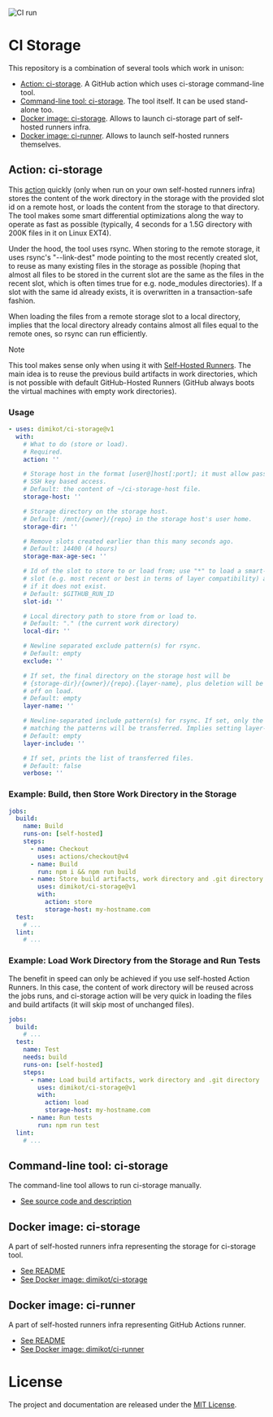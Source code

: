 ![CI run](https://github.com/dimikot/ci-storage/actions/workflows/ci.yml/badge.svg?branch=main)

# CI Storage

This repository is a combination of several tools which work in unison:

- [Action: ci-storage](#action-ci-storage). A GitHub action which uses ci-storage command-line tool.
- [Command-line tool: ci-storage](https://github.com/dimikot/ci-storage/blob/main/ci-storage). The tool itself. It can be used stand-alone too.
- [Docker image: ci-storage](https://github.com/dimikot/ci-storage/tree/main/docker/ci-storage). Allows to launch ci-storage part of self-hosted runners infra.
- [Docker image: ci-runner](https://github.com/dimikot/ci-storage/tree/main/docker/ci-runner). Allows to launch self-hosted runners themselves.

## Action: ci-storage

This [action](https://github.com/dimikot/ci-storage/blob/main/action.yml)
quickly (only when run on your own self-hosted runners infra) stores the content
of the work directory in the storage with the provided slot id on a remote host,
or loads the content from the storage to that directory. The tool makes some
smart differential optimizations along the way to operate as fast as possible
(typically, 4 seconds for a 1.5G directory with 200K files in it on Linux EXT4).

Under the hood, the tool uses rsync. When storing to the remote storage, it uses
rsync's "--link-dest" mode pointing to the most recently created slot, to reuse
as many existing files in the storage as possible (hoping that almost all files
to be stored in the current slot are the same as the files in the recent slot,
which is often times true for e.g. node_modules directories). If a slot with the
same id already exists, it is overwritten in a transaction-safe fashion.

When loading the files from a remote storage slot to a local directory, implies
that the local directory already contains almost all files equal to the remote
ones, so rsync can run efficiently.

> [!NOTE]
>
> This tool makes sense only when using it with [Self-Hosted
> Runners](https://docs.github.com/en/actions/hosting-your-own-runners/managing-self-hosted-runners/about-self-hosted-runners).
> The main idea is to reuse the previous build artifacts in work directories,
> which is not possible with default GitHub-Hosted Runners (GitHub always boots
> the virtual machines with empty work directories).

### Usage

<!-- start usage -->
```yaml
- uses: dimikot/ci-storage@v1
  with:
    # What to do (store or load).
    # Required.
    action: ''

    # Storage host in the format [user@]host[:port]; it must allow password-free
    # SSH key based access.
    # Default: the content of ~/ci-storage-host file.
    storage-host: ''

    # Storage directory on the storage host.
    # Default: /mnt/{owner}/{repo} in the storage host's user home.
    storage-dir: ''

    # Remove slots created earlier than this many seconds ago.
    # Default: 14400 (4 hours)
    storage-max-age-sec: ''

    # Id of the slot to store to or load from; use "*" to load a smart-random
    # slot (e.g. most recent or best in terms of layer compatibility) and skip
    # if it does not exist.
    # Default: $GITHUB_RUN_ID
    slot-id: ''

    # Local directory path to store from or load to.
    # Default: "." (the current work directory)
    local-dir: ''

    # Newline separated exclude pattern(s) for rsync.
    # Default: empty
    exclude: ''

    # If set, the final directory on the storage host will be
    # {storage-dir}/{owner}/{repo}.{layer-name}, plus deletion will be turned
    # off on load.
    # Default: empty
    layer-name: ''

    # Newline-separated include pattern(s) for rsync. If set, only the files
    # matching the patterns will be transferred. Implies setting layer-name.
    # Default: empty
    layer-include: ''

    # If set, prints the list of transferred files.
    # Default: false
    verbose: ''
```
<!-- end usage -->

### Example: Build, then Store Work Directory in the Storage

```yaml
jobs:
  build:
    name: Build
    runs-on: [self-hosted]
    steps:
      - name: Checkout
        uses: actions/checkout@v4
      - name: Build
        run: npm i && npm run build
      - name: Store build artifacts, work directory and .git directory
        uses: dimikot/ci-storage@v1
        with:
          action: store
          storage-host: my-hostname.com
  test:
    # ...
  lint:
    # ...
```

### Example: Load Work Directory from the Storage and Run Tests

The benefit in speed can only be achieved if you use self-hosted Action Runners.
In this case, the content of work directory will be reused across the jobs runs,
and ci-storage action will be very quick in loading the files and build
artifacts (it will skip most of unchanged files).

```yaml
jobs:
  build:
    # ...
  test:
    name: Test
    needs: build
    runs-on: [self-hosted]
    steps:
      - name: Load build artifacts, work directory and .git directory
        uses: dimikot/ci-storage@v1
        with:
          action: load
          storage-host: my-hostname.com
      - name: Run tests
        run: npm run test
  lint:
    # ...
```


## Command-line tool: ci-storage

The command-line tool allows to run ci-storage manually.

- [See source code and description](https://github.com/dimikot/ci-storage/blob/main/ci-storage)


## Docker image: ci-storage

A part of self-hosted runners infra representing the storage for ci-storage tool.

- [See README](https://github.com/dimikot/ci-storage/tree/main/docker/ci-storage)
- [See Docker image: dimikot/ci-storage](https://github.com/dimikot/ci-storage/pkgs/container/ci-storage)


## Docker image: ci-runner

A part of self-hosted runners infra representing GitHub Actions runner.

- [See README](https://github.com/dimikot/ci-storage/tree/main/docker/ci-runner)
- [See Docker image: dimikot/ci-runner](https://github.com/dimikot/ci-storage/pkgs/container/ci-runner)


# License

The project and documentation are released under the [MIT License](LICENSE).

